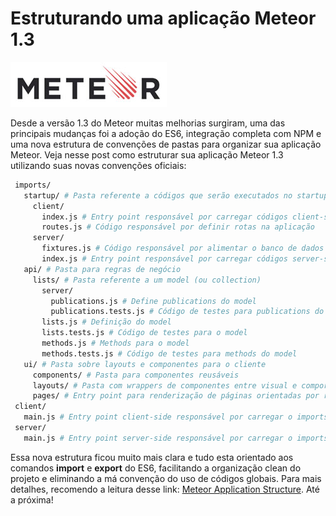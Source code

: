 # Estruturando uma aplicação Meteor 1.3

![Estruturando uma aplicação Meteor 1.3](../images/meteor-logo.jpg "Estruturando uma aplicação Meteor 1.3")

Desde a versão 1.3 do Meteor muitas melhorias surgiram, uma das principais mudanças foi a adoção do ES6, integração completa com NPM e uma nova estrutura de convenções de pastas para organizar sua aplicação Meteor.
Veja nesse post como estruturar sua aplicação Meteor 1.3 utilizando suas novas convenções oficiais:

``` bash
 imports/
   startup/ # Pasta referente a códigos que serão executados no startup do cliente e ou servidor
     client/
       index.js # Entry point responsável por carregar códigos client-side da pasta imports/ui/**/*
       routes.js # Código responsável por definir rotas na aplicação
     server/
       fixtures.js # Código responsável por alimentar o banco de dados em ambiente dev
       index.js # Entry point responsável por carregar códigos server-side da pasta imports/api/**/*
   api/ # Pasta para regras de negócio
     lists/ # Pasta referente a um model (ou collection)
       server/
         publications.js # Define publications do model
         publications.tests.js # Código de testes para publications do model
       lists.js # Definição do model
       lists.tests.js # Código de testes para o model
       methods.js # Methods para o model
       methods.tests.js # Código de testes para methods do model
   ui/ # Pasta sobre layouts e componentes para o cliente
     components/ # Pasta para componentes reusáveis
     layouts/ # Pasta com wrappers de componentes entre visual e comportamental
     pages/ # Entry point para renderização de páginas orientadas por routers
 client/
   main.js # Entry point client-side responsável por carregar o imports/startup/client/index.js
 server/
   main.js # Entry point server-side responsável por carregar o imports/startup/server/index.js
``` 

Essa nova estrutura ficou muito mais clara e tudo esta orientado aos comandos **import** e **export** do ES6, facilitando a organização clean do projeto e eliminando a má convenção do uso de códigos globais.
Para mais detalhes, recomendo a leitura desse link: [Meteor Application Structure](http://guide.meteor.com/structure.html "Meteor Application Structure").
Até a próxima!
